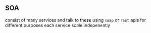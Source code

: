 ## SOA
consist of many services and talk to these using `soap` or `rest` apis
for different purposes each service scale indepenently
